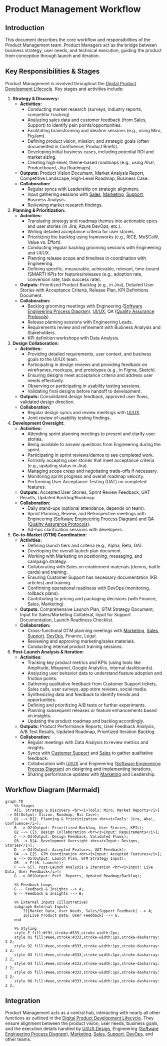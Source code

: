 # Product Management Workflow

## Introduction

This document describes the core workflow and responsibilities of the Product Management team. Product Managers act as the bridge between business strategy, user needs, and technical execution, guiding the product from conception through launch and iteration.

## Key Responsibilities & Stages

Product Management is involved throughout the [Digital Product Development Lifecycle](./digital_product_lifecycle.md). Key stages and activities include:

1.  **Strategy & Discovery:**
    *   **Activities:**
        *   Conducting market research (surveys, industry reports, competitor tracking).
        *   Analyzing sales data and customer feedback (from Sales, Support) to identify pain points/opportunities.
        *   Facilitating brainstorming and ideation sessions (e.g., using Miro, FigJam).
        *   Defining product vision, mission, and strategic goals (often documented in Confluence, Product Briefs).
        *   Developing initial business cases, including potential ROI and market sizing.
        *   Creating high-level, theme-based roadmaps (e.g., using Aha!, Productboard, Jira Roadmaps).
    *   **Outputs:** Product Vision Document, Market Analysis Report, Competitive Landscape, High-Level Roadmap, Business Case.
    *   **Collaboration:**
        *   Regular syncs with Leadership on strategic alignment.
        *   Input gathering sessions with [Sales](./sales_product_workflow.md), [Marketing](./marketing_product_workflow.md), [Support](./customer_support_workflow.md), Business Analysis.
        *   Reviewing market research findings.
2.  **Planning & Prioritization:**
    *   **Activities:**
        *   Translating strategy and roadmap themes into actionable epics and user stories (in Jira, Azure DevOps, etc.).
        *   Writing detailed acceptance criteria for user stories.
        *   Prioritizing the backlog using frameworks (e.g., RICE, MoSCoW, Value vs. Effort).
        *   Conducting regular backlog grooming sessions with Engineering and UI/UX.
        *   Planning release scope and timelines in coordination with Engineering.
        *   Defining specific, measurable, achievable, relevant, time-bound (SMART) KPIs for features/releases (e.g., adoption rate, conversion rate, task success rate).
    *   **Outputs:** Prioritized Product Backlog (e.g., in Jira), Detailed User Stories with Acceptance Criteria, Release Plan, KPI Definitions Document.
    *   **Collaboration:**
        *   Backlog grooming meetings with Engineering ([Software Engineering Process Diagram](./software_engineering_process_diagram.md)), [UI/UX](./ui_ux_design_workflow.md), QA ([Quality Assurance Protocols](./quality_assurance_protocols.md)).
        *   Release planning sessions with Engineering Leads.
        *   Requirements review and refinement with Business Analysis and Stakeholders.
        *   KPI definition workshops with Data Analysis.
3.  **Design Collaboration:**
    *   **Activities:**
        *   Providing detailed requirements, user context, and business goals to the UI/UX team.
        *   Participating in design reviews and providing feedback on wireframes, mockups, and prototypes (e.g., in Figma, Sketch).
        *   Ensuring designs meet acceptance criteria and address user needs effectively.
        *   Observing or participating in usability testing sessions.
        *   Validating final designs before handoff to development.
    *   **Outputs:** Consolidated design feedback, approved user flows, validated design direction.
    *   **Collaboration:**
        *   Regular design syncs and review meetings with [UI/UX](./ui_ux_design_workflow.md).
        *   Joint review of usability testing findings.
4.  **Development Oversight:**
    *   **Activities:**
        *   Attending sprint planning meetings to present and clarify user stories.
        *   Being available to answer questions from Engineering during the sprint.
        *   Participating in sprint reviews/demos to see completed work.
        *   Formally accepting user stories that meet acceptance criteria (e.g., updating status in Jira).
        *   Managing scope creep and negotiating trade-offs if necessary.
        *   Monitoring sprint progress and overall roadmap velocity.
        *   Performing User Acceptance Testing (UAT) on completed features.
    *   **Outputs:** Accepted User Stories, Sprint Review Feedback, UAT Results, Updated Backlog/Roadmap.
    *   **Collaboration:**
        *   Daily stand-ups (optional attendance, depends on team).
        *   Sprint Planning, Review, and Retrospective meetings with Engineering ([Software Engineering Process Diagram](./software_engineering_process_diagram.md)) and QA ([Quality Assurance Protocols](./quality_assurance_protocols.md)).
        *   Ad-hoc clarification sessions with developers.
5.  **Go-to-Market (GTM) Coordination:**
    *   **Activities:**
        *   Defining launch tiers and criteria (e.g., Alpha, Beta, GA).
        *   Developing the overall launch plan document.
        *   Working with Marketing on positioning, messaging, and campaign strategy.
        *   Collaborating with Sales on enablement materials (demos, battle cards) and training.
        *   Ensuring Customer Support has necessary documentation (KB articles) and training.
        *   Confirming operational readiness with DevOps (monitoring, rollback plans).
        *   Contributing to pricing and packaging decisions (with Finance, Sales, Marketing).
    *   **Outputs:** Comprehensive Launch Plan, GTM Strategy Document, Input for Sales/Marketing Collateral, Input for Support Documentation, Launch Readiness Checklist.
    *   **Collaboration:**
        *   Cross-functional GTM planning meetings with [Marketing](./marketing_product_workflow.md), [Sales](./sales_product_workflow.md), [Support](./customer_support_workflow.md), [DevOps](./devops_workflow.md), Finance, Legal.
        *   Reviewing and approving marketing/sales materials.
        *   Conducting internal product training sessions.
6.  **Post-Launch Analysis & Iteration:**
    *   **Activities:**
        *   Tracking key product metrics and KPIs (using tools like Amplitude, Mixpanel, Google Analytics, internal dashboards).
        *   Analyzing user behavior data to understand feature adoption and friction points.
        *   Gathering qualitative feedback from Customer Support tickets, Sales calls, user surveys, app store reviews, social media.
        *   Synthesizing data and feedback to identify trends and opportunities.
        *   Defining and prioritizing A/B tests or further experiments.
        *   Planning subsequent releases or feature enhancements based on insights.
        *   Updating the product roadmap and backlog accordingly.
    *   **Outputs:** Product Performance Reports, User Feedback Analysis, A/B Test Results, Updated Roadmap, Prioritized Iteration Backlog.
    *   **Collaboration:**
        *   Regular meetings with Data Analysis to review metrics and insights.
        *   Syncs with [Customer Support](./customer_support_workflow.md) and [Sales](./sales_product_workflow.md) to gather qualitative feedback.
        *   Collaboration with [UI/UX](./ui_ux_design_workflow.md) and Engineering ([Software Engineering Process Diagram](./software_engineering_process_diagram.md)) on designing and implementing iterations.
        *   Sharing performance updates with [Marketing](./marketing_product_workflow.md) and Leadership.

## Workflow Diagram (Mermaid)

```mermaid
graph TD
    %% Stages
    A[1. Strategy & Discovery <br><i>Tools: Miro, Market Reports</i>] --> O1(Output: Vision, Roadmap, Biz Case);
    O1 --> B[2. Planning & Prioritization <br><i>Tools: Jira, Aha!, Confluence</i>];
    B --> O2(Output: Prioritized Backlog, User Stories, KPIs);
    O2 --> C[3. Design Collaboration <br><i>Input: Requirements</i>];
    C --> O3(Output: Design Feedback, Validated Flows);
    O3 --> D[4. Development Oversight <br><i>Input: Designs, Stories</i>];
    D --> O4(Output: Accepted Features, UAT Feedback);
    O4 --> E[5. GTM Coordination <br><i>Input: Accepted Features</i>];
    E --> O5(Output: Launch Plan, GTM Strategy Input);
    O5 --> F((6. Launch));
    F --> G[7. Post-Launch Analysis & Iteration <br><i>Input: Live Data, User Feedback</i>];
    G --> O6(Output: Perf. Reports, Updated Roadmap/Backlog);

    %% Feedback Loops
    G -- Feedback & Insights --> A;
    G -- Feedback & Insights --> B;

    %% External Inputs (Illustrative)
    subgraph External Inputs
        I1[Market Data, User Needs, Sales/Support Feedback] --> A;
        I6[Live Product Data, User Feedback] --> G;
    end

    %% Styling
    style F fill:#f9f,stroke:#333,stroke-width:2px;
    style O1 fill:#eee,stroke:#333,stroke-width:1px,stroke-dasharray: 2 2;
    style O2 fill:#eee,stroke:#333,stroke-width:1px,stroke-dasharray: 2 2;
    style O3 fill:#eee,stroke:#333,stroke-width:1px,stroke-dasharray: 2 2;
    style O4 fill:#eee,stroke:#333,stroke-width:1px,stroke-dasharray: 2 2;
    style O5 fill:#eee,stroke:#333,stroke-width:1px,stroke-dasharray: 2 2;
    style O6 fill:#eee,stroke:#333,stroke-width:1px,stroke-dasharray: 2 2;
```

## Integration

Product Management acts as a central hub, interacting with nearly all other functions as outlined in the [Digital Product Development Lifecycle](./digital_product_lifecycle.md). They ensure alignment between the product vision, user needs, business goals, and the execution details handled by [UI/UX Design](./ui_ux_design_workflow.md), Engineering ([Software Engineering Process Diagram](./software_engineering_process_diagram.md)), [Marketing](./marketing_product_workflow.md), [Sales](./sales_product_workflow.md), [Support](./customer_support_workflow.md), [DevOps](./devops_workflow.md), and other teams.